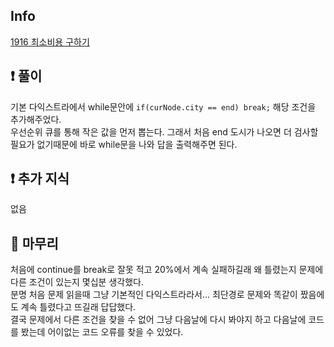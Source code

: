## Info

<a href="https://www.acmicpc.net/problem/1916" rel="nofollow">1916 최소비용 구하기</a>

## ❗ 풀이

기본 다익스트라에서 while문안에 `if(curNode.city == end) break;` 해당 조건을 추가해주었다.
<br/>
우선순위 큐를 통해 작은 값을 먼저 뽑는다. 
그래서 처음 end 도시가 나오면 더 검사할 필요가 없기때문에 바로 while문을 나와 답을 출력해주면 된다.

## ❗ 추가 지식

없음

## 🙂 마무리

처음에 continue를 break로 잘못 적고 20%에서 계속 실패하길래 왜 틀렸는지 문제에 다른 조건이 있는지
몇십분 생각했다.<br/>
분명 처음 문제 읽을때 그냥 기본적인 다익스트라라서... 최단경로 문제와 똑같이 짰음에도 계속 틀렸다고 뜨길래 답답했다.<br/>
결국 문제에서 다른 조건을 찾을 수 없어 그냥 다음날에 다시 봐야지 하고
다음날에 코드를 봤는데 어이없는 코드 오류를 찾을 수 있었다.